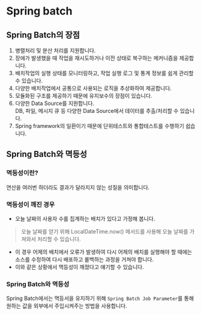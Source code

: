 # Spring batch

## Spring Batch의 장점

1. 병렬처리 및 분산 처리를 지원합니다.
2. 장애가 발생했을 때 작업을 재시도하거나 이전 상태로 복구하는 메커니즘을 제공합니다.
3. 배치작업의 실행 상태를 모니터링하고, 작업 실행 로그 및 통계 정보를 쉽게 관리할 수 있습니다.
4. 다양한 배치작업에서 공통으로 사용되는 로직을 추상화하여 제공합니다.
5. 모듈화된 구조를 제공하기 때문에 유지보수의 장점이 있습니다.
6. 다양한 Data Source를 지원합니다. <br> DB, 파일, 메시지 큐 등 다양한 Data Source에서 데이터를 추출/처리할 수 있습니다.
7. Spring framework의 일환이기 때문에 단위테스트와 통합테스트를 수행하기 쉽습니다.

## Spring Batch와 멱등성

### 멱등성이란?

연산을 여러번 하더라도 결과가 달라지지 않는 성질을 의미합니다.

### 멱등성이 깨진 경우

- 오늘 날짜의 사용자 수를 집계하는 배치가 있다고 가정해 봅니다.

> 오늘 날짜를 얻기 위해 LocalDateTime.now() 메서드를 사용해 오늘 날짜를 가져와서 처리할 수 있습니다.

- 이 경우 어제의 배치에서 오류가 발생하여 다시 어제의 배치를 실행해야 할 때에는 소스를 수정하여 다시 배포하고 롤백하는 과정을 거쳐야 합니다.
- 이와 같은 상황에서 멱등성이 깨졌다고 얘기할 수 있습니다.

### Spring Batch와 멱등성

Spring Batch에서는 멱등서을 유지하기 위해 `Spring Batch Job Parameter`를 통해 원하는 값을 외부에서 주입시켜주는 방법을 사용합니다.
